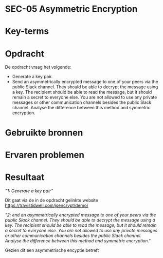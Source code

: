 # SEC-05 Asymmetric Encryption

# Key-terms


# Opdracht

De opdracht vraag het volgende:
- Generate a key pair.
- Send an asymmetrically encrypted message to one of your peers via the public Slack channel. They should be able to decrypt the message using a key. The recipient should be able to read the message, but it should remain a secret to everyone else. You are not allowed to use any private messages or other communication channels besides the public Slack channel. Analyse the difference between this method and symmetric encryption.

# Gebruikte bronnen

# Ervaren problemen

# Resultaat

*"1: Generate a key pair"*

Dit gaat via de in de opdracht gelinkte website https://travistidwell.com/jsencrypt/demo/

*"2: end an asymmetrically encrypted message to one of your peers via the public Slack channel. They should be able to decrypt the message using a key. The recipient should be able to read the message, but it should remain a secret to everyone else. You are not allowed to use any private messages or other communication channels besides the public Slack channel. Analyse the difference between this method and symmetric encryption."* 

Gezien dit een asymmetrische encyptie betreft 